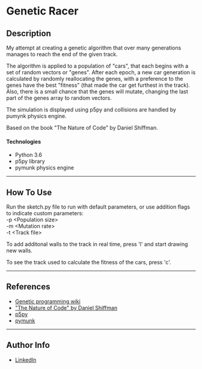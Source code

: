 # Genetic Racer


## Description

My attempt at creating a genetic algorithm that over many generations manages to reach the end of the given track.
  
The algorithm is applied to a population of "cars", that each begins with a set of random vectors or "genes". After each epoch, a new car generation is calculated by randomly reallocating the genes, with a preference to the genes have the best "fitness" (that made the car get furthest in the track). Also, there is a small chance that the genes will mutate, changing the last part of the genes array to random vectors. 
   
The simulation is displayed using p5py and collisions are handled by pumynk physics engine.

Based on the book "The Nature of Code" by  Daniel Shiffman.
#### Technologies

- Python 3.6
- p5py library
- pymunk physics engine

---

## How To Use

Run the sketch.py file to run with default parameters, or use addition flags to indicate custom parameters:  
-p \<Population size>  
-m \<Mutation rate>  
-t \<Track file>
  
To add additonal walls to the track in real time, press 'l' and start drawing new walls.
  
To see the track used to calculate the fitness of the cars, press 'c'. 

---

## References
 - [Genetic programming wiki](https://en.wikipedia.org/wiki/Genetic_programming)
 - ["The Nature of Code" by Daniel Shiffman](https://natureofcode.com/)
 - [p5py](https://github.com/p5py/p5)
 - [pymunk](http://www.pymunk.org/en/latest/)

---

## Author Info

- [LinkedIn](https://www.linkedin.com/in/tomas-vycas/)